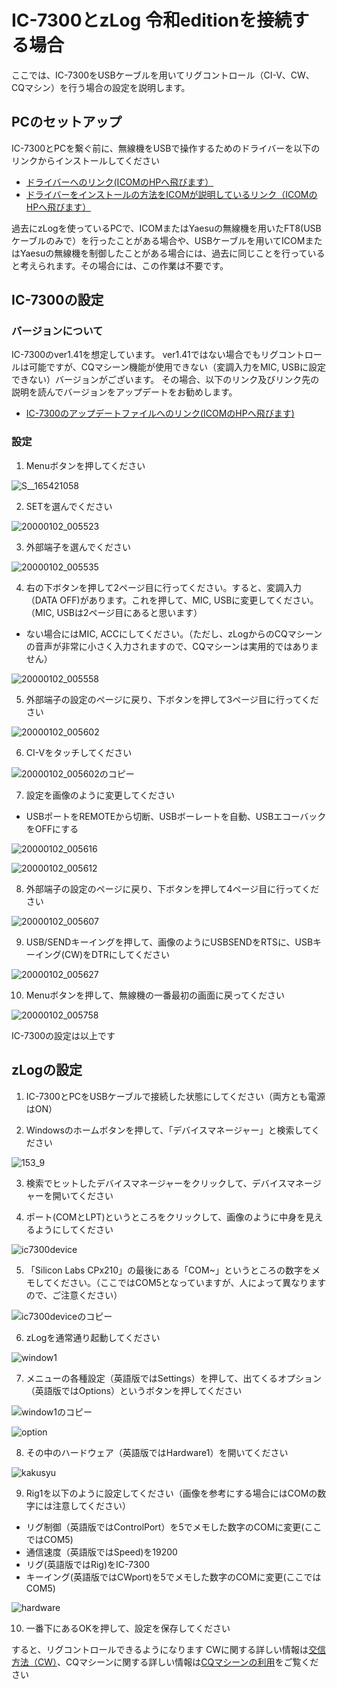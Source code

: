 # IC-7300とzLog 令和editionを接続する場合

ここでは、IC-7300をUSBケーブルを用いてリグコントロール（CI-V、CW、CQマシン）を行う場合の設定を説明します。

## PCのセットアップ
IC-7300とPCを繋ぐ前に、無線機をUSBで操作するためのドライバーを以下のリンクからインストールしてください

- [ドライバーへのリンク(ICOMのHPへ飛びます）](https://www.icom.co.jp/support/drivers/3611/)
- [ドライバーをインストールの方法をICOMが説明しているリンク（ICOMのHPへ飛びます）](https://www.icom.co.jp/support/manual/2372/)

過去にzLogを使っているPCで、ICOMまたはYaesuの無線機を用いたFT8(USBケーブルのみで）を行ったことがある場合や、USBケーブルを用いてICOMまたはYaesuの無線機を制御したことがある場合には、過去に同じことを行っていると考えられます。その場合には、この作業は不要です。

## IC-7300の設定

### バージョンについて
IC-7300のver1.41を想定しています。
ver1.41ではない場合でもリグコントロールは可能ですが、CQマシーン機能が使用できない（変調入力をMIC, USBに設定できない）バージョンがございます。
その場合、以下のリンク及びリンク先の説明を読んでバージョンをアップデートをお勧めします。

- [IC-7300のアップデートファイルへのリンク(ICOMのHPへ飛びます)](https://www.icom.co.jp/support/drivers/6431/)

### 設定

1. Menuボタンを押してください

![S__165421058](https://user-images.githubusercontent.com/58735989/193456804-8e4a8d3e-50cf-46f0-98ee-cd1ba471c2be.jpg)

2. SETを選んでください

![20000102_005523](https://user-images.githubusercontent.com/58735989/193456816-b3d343dd-9201-44b1-b4d0-b3f911859c15.png)

3. 外部端子を選んでください

![20000102_005535](https://user-images.githubusercontent.com/58735989/193456826-f04e2863-e2fb-43ea-80b4-1747bb9705c7.png)

4. 右の下ボタンを押して2ページ目に行ってください。すると、変調入力（DATA OFF)があります。これを押して、MIC, USBに変更してください。（MIC, USBは2ページ目にあると思います）
- ない場合にはMIC, ACCにしてください。（ただし、zLogからのCQマシーンの音声が非常に小さく入力されますので、CQマシーンは実用的ではありません）

![20000102_005558](https://user-images.githubusercontent.com/58735989/193456914-b0536df6-096f-4045-946b-7b289d35d38b.png)


5. 外部端子の設定のページに戻り、下ボタンを押して3ページ目に行ってください

![20000102_005602](https://user-images.githubusercontent.com/58735989/193456928-6b2d6c3e-386a-4aa6-81c0-d5c4c9718787.png)

6. CI-Vをタッチしてください

![20000102_005602のコピー](https://user-images.githubusercontent.com/58735989/193456952-0f0b8cfc-c699-490e-9aa5-df98d0669ffd.png)

7. 設定を画像のように変更してください
- USBポートをREMOTEから切断、USBボーレートを自動、USBエコーバックをOFFにする

![20000102_005616](https://user-images.githubusercontent.com/58735989/193456967-f1f56e9b-3cf2-4731-a1df-8cc13a0712a2.png)

![20000102_005612](https://user-images.githubusercontent.com/58735989/193456979-53183817-57a4-4e5b-99cc-23ab2b96d6eb.png)

8. 外部端子の設定のページに戻り、下ボタンを押して4ページ目に行ってください

![20000102_005607](https://user-images.githubusercontent.com/58735989/193457056-38c0d07c-63fb-4cc4-9084-db4f6fa85c8b.png)

9. USB/SENDキーイングを押して、画像のようにUSBSENDをRTSに、USBキーイング(CW)をDTRにしてください

![20000102_005627](https://user-images.githubusercontent.com/58735989/193457098-b742ae2d-c870-4a10-97b5-c8251a98151b.png)

10. Menuボタンを押して、無線機の一番最初の画面に戻ってください

![20000102_005758](https://user-images.githubusercontent.com/58735989/193457104-de44621d-a27f-4821-8642-9225fcdde683.png)


IC-7300の設定は以上です

## zLogの設定
1. IC-7300とPCをUSBケーブルで接続した状態にしてください（両方とも電源はON）

2. Windowsのホームボタンを押して、「デバイスマネージャー」と検索してください

![153_9](https://user-images.githubusercontent.com/58735989/193457115-23404906-1fb2-4d01-ae13-c7ab0b17ac3c.jpg)

3. 検索でヒットしたデバイスマネージャーをクリックして、デバイスマネージャーを開いてください

4. ポート(COMとLPT)というところをクリックして、画像のように中身を見えるようにしてください

![ic7300device](https://user-images.githubusercontent.com/58735989/193457146-22975540-bd97-4118-82ae-ce8a8b359da2.png)

5. 「Silicon Labs CPx210」の最後にある「COM~」というところの数字をメモしてください。（ここではCOM5となっていますが、人によって異なりますので、ご注意ください）

![ic7300deviceのコピー](https://user-images.githubusercontent.com/58735989/193457171-f9e3fc02-a883-4229-9539-78026f14a6c5.png)

6. zLogを通常通り起動してください

![window1](https://user-images.githubusercontent.com/58735989/193457176-5c893d8d-13f4-4f9d-8f8f-2c5b5a158c31.png)

7. メニューの各種設定（英語版ではSettings）を押して、出てくるオプション（英語版ではOptions）というボタンを押してください

![window1のコピー](https://user-images.githubusercontent.com/58735989/193457185-2cdc9114-13c5-4fe7-a5ec-7fbf87af94f3.png)

![option](https://user-images.githubusercontent.com/58735989/193457198-0bfba416-b2ca-4fe1-a542-a1f78c408ef7.png)

8. その中のハードウェア（英語版ではHardware1）を開いてください

![kakusyu](https://user-images.githubusercontent.com/58735989/193457205-2e5f219d-e9c2-4e22-8a7a-88aacef043fe.png)

9. Rig1を以下のように設定してください（画像を参考にする場合にはCOMの数字には注意してください）
- リグ制御（英語版ではControlPort）を5でメモした数字のCOMに変更(ここではCOM5)
- 通信速度（英語版ではSpeed)を19200
- リグ(英語版ではRig)をIC-7300
- キーイング(英語版ではCWport)を5でメモした数字のCOMに変更(ここではCOM5)

![hardware](https://user-images.githubusercontent.com/58735989/193457226-aa9abc86-bffc-4025-b290-2f2f88ad4f1b.png)


10. 一番下にあるOKを押して、設定を保存してください

すると、リグコントロールできるようになります
CWに関する詳しい情報は[交信方法（CW）](https://use.zlog.org/manual/交信方法（ＣＷ）)、CQマシーンに関する詳しい情報は[CQマシーンの利用](https://use.zlog.org/manual/CQマシーンの利用)をご覧ください
